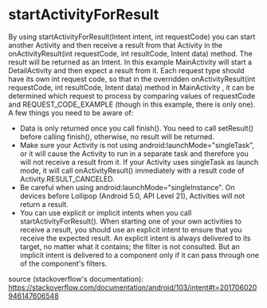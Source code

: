 # startActivityForResult
By using startActivityForResult(Intent intent, int requestCode) you can start another Activity and then receive a result from that Activity in the onActivityResult(int requestCode, int resultCode, Intent data) method. The result will be returned as an Intent.
In this example MainActivity will start a DetailActivity and then expect a result from it. Each request type should have its own int request code, so that in the overridden onActivityResult(int requestCode, int resultCode, Intent data) method in MainActivity , it can be determined which request to process by comparing values of requestCode and  REQUEST_CODE_EXAMPLE (though in this example, there is only one).
A few things you need to be aware of:
* Data is only returned once you call finish(). You need to call setResult() before calling finish(), otherwise, no result will be returned.
* Make sure your Activity is not using android:launchMode="singleTask", or it will cause the Activity to run in a separate task and therefore you will not receive a result from it. If your Activity uses singleTask as launch mode, it will call onActivityResult() immediately with a result code of Activity.RESULT_CANCELED.
* Be careful when using android:launchMode="singleInstance". On devices before Lollipop (Android 5.0, API Level 21), Activities will not return a result.
* You can use explicit or implicit intents when you call startActivityForResult(). When starting one of your own activities to receive a result, you should use an explicit intent to ensure that you receive the expected result. An explicit intent is always delivered to its target, no matter what it contains; the filter is not consulted. But an implicit intent is delivered to a component only if it can pass through one of the component's filters.

source (stackoverflow's documentation): https://stackoverflow.com/documentation/android/103/intent#t=201706020946147606548
